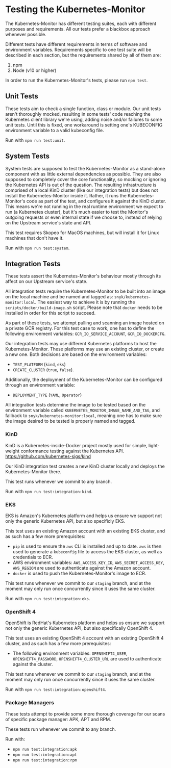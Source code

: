 # Testing the Kubernetes-Monitor #

The Kubernetes-Monitor has different testing suites, each with different purposes and requirements.
All our tests prefer a blackbox approach whenever possible.

Different tests have different requirements in terms of software and environment variables. Requirements specific to one test suite will be described in each section, but the requirements shared by all of them are:
1. npm
2. Node (v10 or higher)

In order to run the Kubernetes-Monitor's tests, please run
`npm test`.

## Unit Tests ##

These tests aim to check a single function, class or module.
Our unit tests aren't thoroughly mocked, resulting in some tests' code reaching the Kubernetes client library we're using, adding noise and/or failures to some unit tests.
Until this is fixed, one workaround is setting one's KUBECONFIG environment variable to a valid kubeconfig file.

Run with `npm run test:unit`.

## System Tests ##

System tests are supposed to test the Kubernetes-Monitor as a stand-alone component with as little external dependencies as possible. They are also supposed to completely cover the core functionality, so mocking or ignoring the Kubernetes API is out of the question.
The resulting infrastructure is comprised of a local KinD cluster (like our integration tests) but does not install the Kubernetes-Monitor inside it. Rather, it runs the Kubernetes-Monitor's code as part of the test, and configures it against the KinD cluster.
This means we're not running in the real runtime environment we expect to run (a Kubernetes cluster), but it's much easier to test the Monitor's outgoing requests or even internal state if we choose to, instead of relying on the Upstream service's state and API.

This test requires Skopeo for MacOS machines, but will install it for Linux machines that don't have it.

Run with `npm run test:system`.

## Integration Tests ##

These tests assert the Kubernetes-Monitor's behaviour mostly through its affect on our Upstream service's state.

All integration tests require the Kubernetes-Monitor to be built into an image on the local machine and be named and tagged as:
`snyk/kubernetes-monitor:local`.
The easiest way to achieve it is by running the `scripts/docker/build-image.sh` script.
Please note that `docker` needs to be installed in order for this script to succeed.

As part of these tests, we attempt pulling and scanning an image hosted on a private GCR registry. For this test case to work, one has to define the following environment variables: `GCR_IO_SERVICE_ACCOUNT`, `GCR_IO_DOCKERCFG`.

Our integration tests may use different Kubernetes platforms to host the Kubernetes-Monitor. These platforms may use an existing cluster, or create a new one. Both decisions are based on the environment variables:
* `TEST_PLATFORM` (`kind`, `eks`)
* `CREATE_CLUSTER` (`true`, `false`).

Additionally, the deployment of the Kubernetes-Monitor can be configured through an environment variable:
* `DEPLOYMENT_TYPE` (`YAML`, `Operator`)

All integration tests determine the image to be tested based on the environment variable called `KUBERNETES_MONITOR_IMAGE_NAME_AND_TAG`, and fallback to `snyk/kubernetes-monitor:local`, meaning one has to make sure the image desired to be tested is properly named and tagged.

### KinD ###

KinD is a Kubernetes-inside-Docker project mostly used for simple, light-weight conformance testing against the Kubernetes API.
https://github.com/kubernetes-sigs/kind

Our KinD integration test creates a new KinD cluster locally and deploys the Kubernetes-Monitor there.

This test runs whenever we commit to any branch.

Run with `npm run test:integration:kind`.

### EKS ###

EKS is Amazon's Kubernetes platform and helps us ensure we support not only the generic Kubernetes API, but also specificly EKS.

This test uses an existing Amazon account with an existing EKS cluster, and as such has a few more prerequisites:
- `pip` is used to ensure the `aws` CLI is installed and up to date. `aws` is then used to generate a `kubeconfig` file to access the EKS cluster, as well as credentials to ECR.
- AWS environment variables: `AWS_ACCESS_KEY_ID`, `AWS_SECRET_ACCESS_KEY`, `AWS_REGION` are used to authenticate against the Amazon account.
- `docker` is used to push the Kubernetes-Monitor's image to ECR.

This test runs whenever we commit to our `staging` branch, and at the moment may only run once concurrently since it uses the same cluster.

Run with `npm run test:integration:eks`.

### OpenShift 4 ###

OpenShift is RedHat's Kubernetes platform and helps us ensure we support not only the generic Kubernetes API, but also specifically OpenShift 4.

This test uses an existing OpenShift 4 account with an existing OpenShift 4 cluster, and as such has a few more prerequisites:
- The following environment variables: `OPENSHIFT4_USER`, `OPENSHIFT4_PASSWORD`, `OPENSHIFT4_CLUSTER_URL` are used to authenticate against the cluster.

This test runs whenever we commit to our `staging` branch, and at the moment may only run once concurrently since it uses the same cluster.

Run with `npm run test:integration:openshift4`.

### Package Managers ###

These tests attempt to provide some more thorough coverage for our scans of specific package manager: APK, APT and RPM.

These tests run whenever we commit to any branch.

Run with:
* `npm run test:integration:apk`
* `npm run test:integration:apt`
* `npm run test:integration:rpm`
